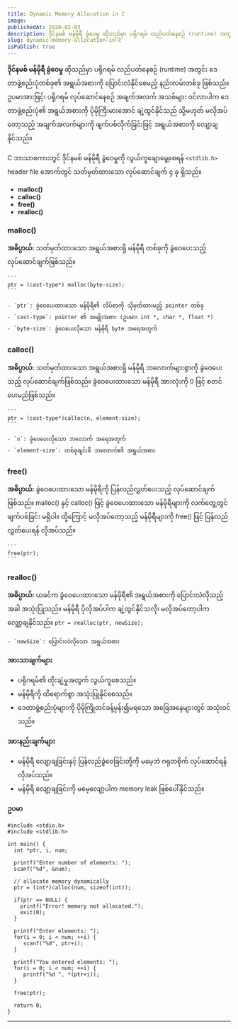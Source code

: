 ```yaml
---
title: Dynamic Memory Allocation in C
image: 
publishedAt: 2020-02-03
description: ဒိုင်နမစ် မန်မိုရီ ခွဲဝေမှု ဆိုသည်မှာ ပရိုဂရမ် လည်ပတ်နေစဉ် (runtime) အတွင်း ဒေတာဖွဲ့စည်းပုံတစ်ခု၏ အရွယ်အစားကို ပြောင်းလဲနိုင်စေမည့် နည်းလမ်းတစ်ခု ဖြစ်သည်။
slug: dynamic-memory-allocation-in-c
isPublish: true
---
```

**ဒိုင်နမစ် မန်မိုရီ ခွဲဝေမှု** ဆိုသည်မှာ ပရိုဂရမ် လည်ပတ်နေစဉ် (runtime) အတွင်း ဒေတာဖွဲ့စည်းပုံတစ်ခု၏ အရွယ်အစားကို ပြောင်းလဲနိုင်စေမည့် နည်းလမ်းတစ်ခု ဖြစ်သည်။ ဥပမာအားဖြင့်၊ ပရိုဂရမ် လုပ်ဆောင်နေစဉ် အချက်အလက် အသစ်များ ဝင်လာပါက ဒေတာဖွဲ့စည်းပုံ၏ အရွယ်အစားကို ပိုမိုကြီးမားအောင် ချဲ့ထွင်နိုင်သည် သို့မဟုတ် မလိုအပ်တော့သည့် အချက်အလက်များကို ဖျက်ပစ်လိုက်ခြင်းဖြင့် အရွယ်အစားကို လျော့ချနိုင်သည်။

C ဘာသာစကားတွင် ဒိုင်နမစ် မန်မိုရီ ခွဲဝေမှုကို လွယ်ကူချောမွေ့စေရန် `<stdlib.h>` header file အောက်တွင် သတ်မှတ်ထားသော လုပ်ဆောင်ချက် ၄ ခု ရှိသည်။

- **malloc()**
- **calloc()**
- **free()**
- **realloc()**

### malloc()

 **အဓိပ္ပာယ်:** သတ်မှတ်ထားသော အရွယ်အစားရှိ မန်မိုရီ တစ်ခုကို ခွဲဝေပေးသည့် လုပ်ဆောင်ချက်ဖြစ်သည်။

    ```
    ptr = (cast-type*) malloc(byte-size);
    ```
    
    - `ptr`: ခွဲဝေပေးထားသော မန်မိုရီ၏ လိပ်စာကို သိုမှတ်ထားမည့် pointer တစ်ခု
    - `cast-type`: pointer ၏ အမျိုးအစား (ဥပမာ၊ int *, char *, float *)
    - `byte-size`: ခွဲဝေပေးလိုသော မန်မိုရီ byte အရေအတွက်

### calloc()

**အဓိပ္ပာယ်:** သတ်မှတ်ထားသော အရွယ်အစားရှိ မန်မိုရီ ဘလောက်များစွာကို ခွဲဝေပေးသည့် လုပ်ဆောင်ချက်ဖြစ်သည်။ ခွဲဝေပေးထားသော မန်မိုရီ အားလုံးကို 0 ဖြင့် စတင်ပေးမည်ဖြစ်သည်။

    ```
    ptr = (cast-type*)calloc(n, element-size);
    ```
    
    - `n`: ခွဲဝေပေးလိုသော ဘလောက် အရေအတွက်
    - `element-size`: တစ်ခုချင်းစီ ဘလောက်၏ အရွယ်အစား

### free()

**အဓိပ္ပာယ်:** ခွဲဝေပေးထားသော မန်မိုရီကို ပြန်လည်လွှတ်ပေးသည့် လုပ်ဆောင်ချက်ဖြစ်သည်။ malloc() နှင့် calloc() ဖြင့် ခွဲဝေပေးထားသော မန်မိုရီများကို လက်တွေ့တွင် ဖျက်ပစ်ခြင်း မရှိပါ။ ထို့ကြောင့် မလိုအပ်တော့သည့် မန်မိုရီများကို free() ဖြင့် ပြန်လည်လွှတ်ပေးရန် လိုအပ်သည်။

    ```
    free(ptr);
    ```
    

### realloc()

**အဓိပ္ပာယ်:** ယခင်က ခွဲဝေပေးထားသော မန်မိုရီ၏ အရွယ်အစားကို ပြောင်းလဲလိုသည့်အခါ အသုံးပြုသည်။ မန်မိုရီ ပိုလိုအပ်ပါက ချဲ့ထွင်နိုင်သလို၊ မလိုအပ်တော့ပါက လျှော့ချနိုင်သည်။
    ```
    ptr = realloc(ptr, newSize);
    ```
    
    - `newSize`: ပြောင်းလဲလိုသော အရွယ်အစား

**အားသာချက်များ**

- ပရိုဂရမ်၏ တိုးချဲ့မှုအတွက် လွယ်ကူစေသည်။
- မန်မိုရီကို ထိရောက်စွာ အသုံးပြုနိုင်စေသည်။
- ဒေတာဖွဲ့စည်းပုံများကို ပိုမိုကြိုတင်ခန့်မှန်း၍မရသော အခြေအနေများတွင် အသုံးဝင်သည်။

**အားနည်းချက်များ**

- မန်မိုရီ လျော့ချခြင်းနှင့် ပြန်လည်ခွဲဝေခြင်းတို့ကို မမေ့ဘဲ ဂရုတစိုက် လုပ်ဆောင်ရန် လိုအပ်သည်။
- မန်မိုရီ လျော့ချခြင်းကို မမေ့လျော့ပါက memory leak ဖြစ်ပေါ်နိုင်သည်။

**ဥပမာ**

```
#include <stdio.h>
#include <stdlib.h>

int main() {
  int *ptr, i, num;
  
  printf("Enter number of elements: ");
  scanf("%d", &num);
  
  // allocate memory dynamically
  ptr = (int*)calloc(num, sizeof(int));
  
  if(ptr == NULL) {
    printf("Error! memory not allocated.");
    exit(0);
  }
  
  printf("Enter elements: ");
  for(i = 0; i < num; ++i) {
     scanf("%d", ptr+i);
  }
  
  printf("You entered elements: ");
  for(i = 0; i < num; ++i) {
     printf("%d ", *(ptr+i));
  }
  
  free(ptr);
  
  return 0;
}
```

---
